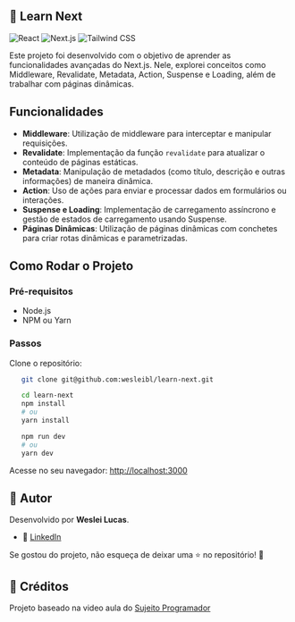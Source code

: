 ## 🔼 Learn Next
![React](https://img.shields.io/badge/React-61DAFB?style=flat&logo=react&logoColor=black)
![Next.js](https://img.shields.io/badge/Next.js-000000?style=flat&logo=next.js&logoColor=white)
![Tailwind CSS](https://img.shields.io/badge/Tailwind%20CSS-38B2AC?style=flat&logo=tailwind-css&logoColor=white)

Este projeto foi desenvolvido com o objetivo de aprender as funcionalidades avançadas do Next.js. Nele, explorei conceitos como Middleware, Revalidate, Metadata, Action, Suspense e Loading, além de trabalhar com páginas dinâmicas.

## Funcionalidades

- **Middleware**: Utilização de middleware para interceptar e manipular requisições.
- **Revalidate**: Implementação da função `revalidate` para atualizar o conteúdo de páginas estáticas.
- **Metadata**: Manipulação de metadados (como título, descrição e outras informações) de maneira dinâmica.
- **Action**: Uso de ações para enviar e processar dados em formulários ou interações.
- **Suspense e Loading**: Implementação de carregamento assíncrono e gestão de estados de carregamento usando Suspense.
- **Páginas Dinâmicas**: Utilização de páginas dinâmicas com conchetes para criar rotas dinâmicas e parametrizadas.

## Como Rodar o Projeto

### Pré-requisitos

- Node.js
- NPM ou Yarn

### Passos

Clone o repositório:
```bash
   git clone git@github.com:wesleibl/learn-next.git

   cd learn-next
   npm install
   # ou
   yarn install

   npm run dev
   # ou
   yarn dev
```
Acesse no seu navegador: [http://localhost:3000](http://localhost:3000)

## 👤 Autor  

Desenvolvido por **Weslei Lucas**.  

- 💼 [LinkedIn](https://www.linkedin.com/in/wesleibl/)

Se gostou do projeto, não esqueça de deixar uma ⭐ no repositório! 🚀

## 🌟 Créditos
Projeto baseado na video aula do [Sujeito Programador](https://www.youtube.com/@Sujeitoprogramador)
